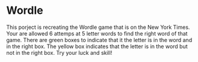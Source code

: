 # Wordle
This porject is recreating the Wordle game that is on the New York Times. Your are allowed 6 attemps at 5 letter words to find the right word of that game. There are green boxes to indicate that it the letter is in the word and in the right box. The yellow box indicates that the letter is in the word but not in the right box. Try your luck and skill!
